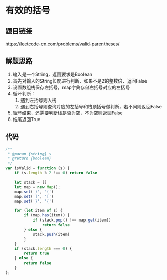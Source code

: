 # 有效的括号

## 题目链接
https://leetcode-cn.com/problems/valid-parentheses/
## 解题思路
1. 输入是一个String，返回要求是Boolean
2. 首先对输入的String长度进行判断，如果不是2的整数倍，返回False
3. 设置数组栈保存左括号，map字典存储右括号对应的左括号
4. 循环判断：
   1. 遇到左括号则入栈
   2. 遇到右括号则查询对应的左括号和栈顶括号做判断，若不同则返回False
5. 循环结束，还需要判断栈是否为空，不为空则返回False
6. 结尾返回True

## 代码

```js
/**
 * @param {string} s
 * @return {boolean}
 */
var isValid = function (s) {
    if (s.length % 2 !== 0) return false

    let stack = []
    let map = new Map();
    map.set(')', '(')
    map.set(']', '[')
    map.set('}', '{')

    for (let item of s) {
        if (map.has(item)) {
            if (stack.pop() !== map.get(item))
                return false
        } else {
            stack.push(item)
        }
    }
    if (stack.length === 0) {
        return true
    } else {
        return false
    }
};
```

